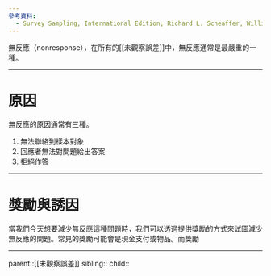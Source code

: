 ```yaml
---
參考資料:
  - Survey Sampling, International Edition; Richard L. Scheaffer, William Mendenhall. III
---
```

無反應（nonresponse），在所有的[[未觀察誤差]]中，無反應通常是最嚴重的一種。

- - -
# 原因
無反應的原因通常有三種。

1. 無法聯絡到樣本對象
2. 回應者無法對問題給出答案
3. 拒絕作答
- - -
# 獎勵與誘因
當我們今天想要減少無反應這種問題時，我們可以透過提供獎勵的方式來試圖減少無反應的問題。常見的獎勵可能會是現金支付或物品。而獎勵
- - -
parent::[[未觀察誤差]]
sibling::
child::